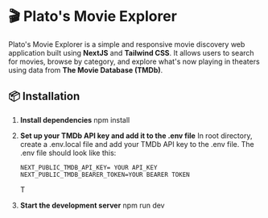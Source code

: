 # 🎬 Plato's Movie Explorer

Plato's Movie Explorer is a simple and responsive movie discovery web application built using **NextJS** and **Tailwind CSS**. It allows users to search for movies, browse by category, and explore what's now playing in theaters using data from **The Movie Database (TMDb)**.

## 📦 Installation

1. **Install dependencies**
   npm install

2. **Set up your TMDb API key and add it to the .env file**
   In root directory, create a .env.local file and add your TMDb API key to the .env file. The .env file should look like this:
   ```
   NEXT_PUBLIC_TMDB_API_KEY= YOUR API_KEY
   NEXT_PUBLIC_TMDB_BEARER_TOKEN=YOUR BEARER TOKEN

   ```
   T

3. **Start the development server**
   npm run dev
